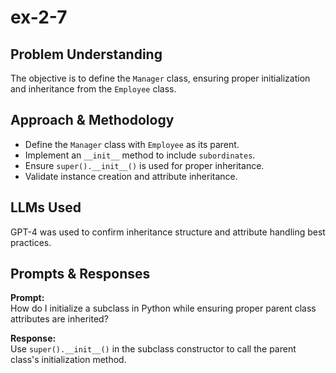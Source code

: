 # ex-2-7

## Problem Understanding
The objective is to define the `Manager` class, ensuring proper initialization and inheritance from the `Employee` class.

## Approach & Methodology
- Define the `Manager` class with `Employee` as its parent.
- Implement an `__init__` method to include `subordinates`.
- Ensure `super().__init__()` is used for proper inheritance.
- Validate instance creation and attribute inheritance.

## LLMs Used
GPT-4 was used to confirm inheritance structure and attribute handling best practices.

## Prompts & Responses
**Prompt:**  
How do I initialize a subclass in Python while ensuring proper parent class attributes are inherited?

**Response:**  
Use `super().__init__()` in the subclass constructor to call the parent class's initialization method.
